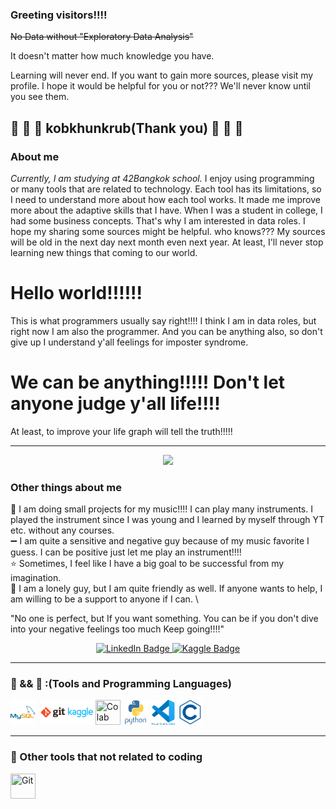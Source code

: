 ### Greeting visitors!!!! 
~~No Data without "Exploratory Data Analysis"~~

It doesn't matter how much knowledge you have.

Learning will never end. If you want to gain more sources, please visit my profile. I hope it would be helpful for you or not??? We'll never know until you see them.

:pray: :pray: :pray: kobkhunkrub(Thank you) :pray: :pray: :pray:
---------
### About me
*Currently, I am studying at 42Bangkok school.* I enjoy using programming or many tools that are related to technology. Each tool has its limitations, so I need to understand more about how each tool works.
It made me improve more about the adaptive skills that I have. When I was a student in college, I had some business concepts. That's why I am interested in data roles.
I hope my sharing some sources might be helpful. who knows??? My sources will be old in the next day next month even next year. At least, I'll never stop learning new things that coming to our world.
# Hello world!!!!!!
This is what programmers usually say right!!!!
I think I am in data roles, but right now I am also the programmer.
And you can be anything also, so don't give up I understand y'all feelings for imposter syndrome.
# We can be anything!!!!! Don't let anyone judge y'all life!!!!
At least, to improve your life graph will tell the truth!!!!!

---------


<div id="header" align="center">
  <img src="https://images.squarespace-cdn.com/content/v1/5ac77df1ee17594df38c0d17/1533660277004-3PVCMSZUUXEW5TYW3NGJ/data.gif?format=300w" width="200"/>
</div>

### Other things about me
:guitar: I am doing small projects for my music!!!! I can play many instruments. I played the instrument since I was young and I learned by myself through YT etc. without any courses. \
:heavy_minus_sign: I am quite a sensitive and negative guy because of my music favorite I guess. I can be positive just let me play an instrument!!!! \
:star: Sometimes, I feel like I have a big goal to be successful from my imagination. \
:man: I am a lonely guy, but I am quite friendly as well. If anyone wants to help, I am willing to be a support to anyone if I can. \

"No one is perfect, but If you want something. You can be if you don't dive into your negative feelings too much Keep going!!!!"

<div id="badges" align="center">
  <a href="https://www.linkedin.com/in/gongtup-yeepacha/" target="_blank">
    <img src="https://img.shields.io/badge/LinkedIn-blue?style=for-the-badge&logo=linkedin&logoColor=white" alt="LinkedIn Badge"/>
  </a>
  
  <a href="https://www.kaggle.com/gongtuphellyeah" target="_blank">
    <img src="https://img.shields.io/badge/Kaggle-blue?logo=Kaggle&labelColor=white" alt="Kaggle Badge" width="100"/>
  </a>
</div>

---

### :toolbox: && :speech_balloon: :(Tools and Programming Languages)

<div>
  <img src="https://github.com/devicons/devicon/blob/master/icons/mysql/mysql-original-wordmark.svg" title="MySQL"  alt="MySQL" width="40" height="40"/>&nbsp;
  <img src="https://github.com/devicons/devicon/blob/master/icons/git/git-original-wordmark.svg" title="Git" **alt="Git" width="40" height="40"/>
  <img src="https://raw.githubusercontent.com/devicons/devicon/6910f0503efdd315c8f9b858234310c06e04d9c0/icons/kaggle/kaggle-original-wordmark.svg" title="Kaggle" **alt="Kaggle" width="40" height="40"/>
  <img src="https://colab.research.google.com/img/colab_favicon_256px.png" title="Colab" **alt="Colab" width="40" height="40"/>
  <img src="https://raw.githubusercontent.com/devicons/devicon/6910f0503efdd315c8f9b858234310c06e04d9c0/icons/python/python-original-wordmark.svg" title="Python" **alt="Python" width="40" height="40"/>
  <img src="https://raw.githubusercontent.com/devicons/devicon/6910f0503efdd315c8f9b858234310c06e04d9c0/icons/vscode/vscode-original-wordmark.svg" title="VS" **alt="VS" width="40" height="40"/>
  <img src="https://raw.githubusercontent.com/devicons/devicon/6910f0503efdd315c8f9b858234310c06e04d9c0/icons/c/c-line.svg" title="C" **alt="C" width="40" height="40"/>
</div>

---


### :round_pushpin: Other tools that not related to coding


<div>
<img src="https://store-images.s-microsoft.com/image/apps.10768.13510798886194062.beeb6cfa-a41f-4fe5-b441-c123dddc44a5.37c2472c-90b3-4ada-a9c9-cce012b185e9?h=210" title="Git" **alt="fl_studio" width="40" height="40"/>
</div>

